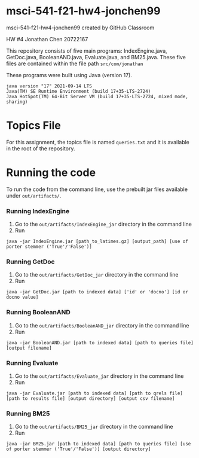 # msci-541-f21-hw4-jonchen99
msci-541-f21-hw4-jonchen99 created by GitHub Classroom

HW #4
Jonathan Chen
20722167

This repository consists of five main programs: IndexEngine.java, GetDoc.java, BooleanAND.java, Evaluate.java, and BM25.java. These five files are contained within the file path `src/com/jonathan`

These programs were built using Java (version 17). 
```
java version "17" 2021-09-14 LTS
Java(TM) SE Runtime Environment (build 17+35-LTS-2724)
Java HotSpot(TM) 64-Bit Server VM (build 17+35-LTS-2724, mixed mode, sharing)
```

# Topics File
For this assignment, the topics file is named `queries.txt` and it is available in the root of the repository. 

# Running the code
To run the code from the command line, use the prebuilt jar files available under `out/artifacts/`.

### Running IndexEngine
1. Go to the `out/artifacts/IndexEngine_jar` directory in the command line
2. Run 
```
java -jar IndexEngine.jar [path_to_latimes.gz] [output_path] [use of porter stemmer ('True'/'False')]
```

### Running GetDoc
1. Go to the `out/artifacts/GetDoc_jar` directory in the command line
2. Run 
```
java -jar GetDoc.jar [path to indexed data] ['id' or 'docno'] [id or docno value]
```

### Running BooleanAND
1. Go to the `out/artifacts/BooleanAND_jar` directory in the command line
2. Run 
```
java -jar BooleanAND.jar [path to indexed data] [path to queries file] [output filename]
```

### Running Evaluate
1. Go to the `out/artifacts/Evaluate_jar` directory in the command line
2. Run 
```
java -jar Evaluate.jar [path to indexed data] [path to qrels file] [path to results file] [output directory] [output csv filename]
```

### Running BM25
1. Go to the `out/artifacts/BM25_jar` directory in the command line
2. Run 
```
java -jar BM25.jar [path to indexed data] [path to queries file] [use of porter stemmer ('True'/'False')] [output directory]
```

